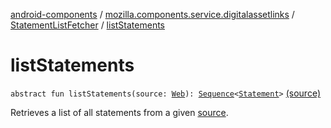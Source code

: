 [android-components](../../index.md) / [mozilla.components.service.digitalassetlinks](../index.md) / [StatementListFetcher](index.md) / [listStatements](./list-statements.md)

# listStatements

`abstract fun listStatements(source: `[`Web`](../-asset-descriptor/-web/index.md)`): `[`Sequence`](https://kotlinlang.org/api/latest/jvm/stdlib/kotlin.sequences/-sequence/index.html)`<`[`Statement`](../-statement/index.md)`>` [(source)](https://github.com/mozilla-mobile/android-components/blob/master/components/service/digitalassetlinks/src/main/java/mozilla/components/service/digitalassetlinks/StatementListFetcher.kt#L15)

Retrieves a list of all statements from a given [source](list-statements.md#mozilla.components.service.digitalassetlinks.StatementListFetcher$listStatements(mozilla.components.service.digitalassetlinks.AssetDescriptor.Web)/source).

